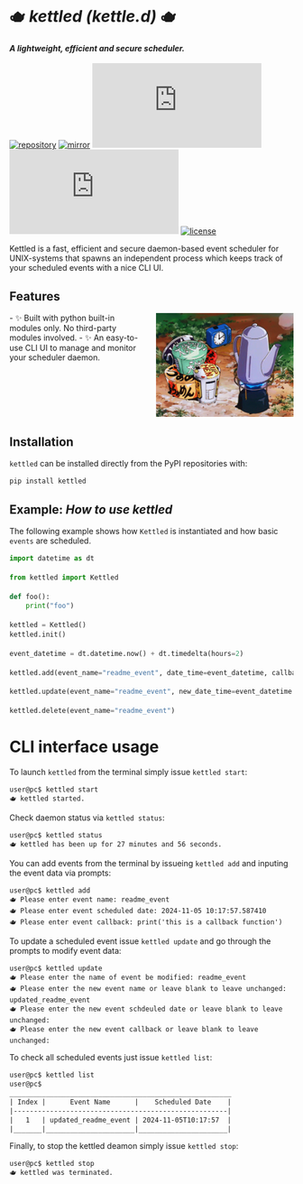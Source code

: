 # 🫖 _kettled (kettle.d)_ 🫖
#### _A lightweight, efficient and secure scheduler._

[![repository](https://img.shields.io/badge/src-GitHub-8A2BE2)](https://github.com/solarvenom/kettled.py) [![mirror](https://img.shields.io/badge/mirror-GitLab-84e22c)](https://gitlab.com/open_source8171945/kettled.py) [![Build Status](https://img.shields.io/gitlab/pipeline-status/kettled.py)](https://github.com/solarvenom/kettled.py) [![release](https://img.shields.io/github/v/release/solarvenom/kettled.py)]() [![license](https://img.shields.io/badge/license-MIT-blue)](https://github.com/solarvenom/kettled.py/blob/main/LICENSE)

Kettled is a fast, efficient and secure daemon-based event scheduler for UNIX-systems that spawns an independent process which keeps track of your scheduled events with a nice CLI UI.

## Features
<div style="display: flex">
    <div style="flex: 1;">
        - ✨ Built with python built-in modules only. No third-party modules involved.
        - ✨ An easy-to-use CLI UI to manage and monitor your scheduler daemon.
    </div>
    <div style="flex: 1; margin-left: 15px;">
        <img src="https://github.com/solarvenom/kettled.py/blob/main/docs/kettle.gif">
    </div>
</div>

## Installation
`kettled` can be installed directly from the PyPI repositories with:

```bash
pip install kettled
```

## Example: *How to use kettled*

The following example shows how `Kettled` is instantiated and how basic `events` are scheduled.

```py
import datetime as dt

from kettled import Kettled

def foo():
    print("foo")

kettled = Kettled()
kettled.init()

event_datetime = dt.datetime.now() + dt.timedelta(hours=2)

kettled.add(event_name="readme_event", date_time=event_datetime, callback=foo)

kettled.update(event_name="readme_event", new_date_time=event_datetime + dt.timedelta(minutes=30))

kettled.delete(event_name="readme_event")
```

# CLI interface usage
To launch `kettled` from the terminal simply issue `kettled start`:
```text
user@pc$ kettled start 
🫖 kettled started.
```

Check daemon status via `kettled status`:
```text
user@pc$ kettled status
🫖 kettled has been up for 27 minutes and 56 seconds.
```

You can add events from the terminal by issueing `kettled add` and inputing the event data via prompts:
```text
user@pc$ kettled add
🫖 Please enter event name: readme_event
🫖 Please enter event scheduled date: 2024-11-05 10:17:57.587410
🫖 Please enter event callback: print('this is a callback function')
```

To update a scheduled event issue `kettled update` and go through the prompts to modify event data:
```text
user@pc$ kettled update
🫖 Please enter the name of event be modified: readme_event
🫖 Please enter the new event name or leave blank to leave unchanged: updated_readme_event
🫖 Please enter the new event schdeuled date or leave blank to leave unchanged: 
🫖 Please enter the new event callback or leave blank to leave unchanged: 
```

To check all scheduled events just issue `kettled list`:
```text
user@pc$ kettled list
user@pc$ 
_______________________________________________________
| Index |      Event Name      |    Scheduled Date    |
|-----------------------------------------------------|
|   1   | updated_readme_event | 2024-11-05T10:17:57  |
|_______|______________________|______________________|
```

Finally, to stop the kettled deamon simply issue `kettled stop`:
```text
user@pc$ kettled stop
🫖 kettled was terminated.
```